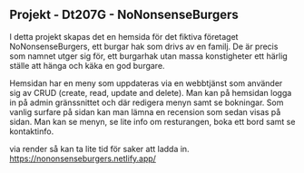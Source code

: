 ## Projekt - Dt207G - NoNonsenseBurgers

I detta projekt skapas det en hemsida för det fiktiva företaget NoNonsenseBurgers, ett burgar hak som drivs av en familj. De är precis som namnet utger sig för, ett burgarhak utan massa konstigheter ett härlig ställe att hänga och käka en god burgare. 

Hemsidan har en meny som uppdateras via en webbtjänst som använder sig av CRUD (create, read, update and delete). Man kan på hemsidan logga in på admin gränssnittet och där redigera menyn samt se bokningar. Som vanlig surfare på sidan kan man lämna en recension som sedan visas på sidan. Man kan se menyn,  se lite info om resturangen, boka ett bord samt se kontaktinfo. 

via render så kan ta lite tid för saker att ladda in. 
https://nononsenseburgers.netlify.app/
